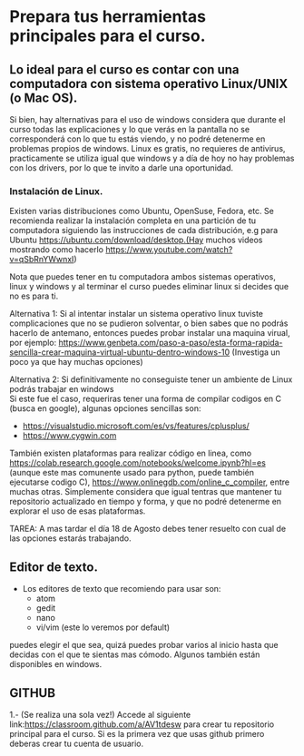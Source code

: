 # Prepara tus herramientas principales para el curso.


## Lo ideal para el curso es contar con una computadora con sistema operativo Linux/UNIX (o Mac OS).
Si bien, hay alternativas para el uso de windows considera que durante el curso 
todas las explicaciones y lo que verás en la pantalla no se corresponderá con lo que tu estás viendo, 
y no podré detenerme en problemas propios de windows. Linux es gratis, no requieres de antivirus, practicamente se utiliza igual que windows 
y a día de hoy no hay problemas con los drivers, por lo que te invito a darle una oportunidad. 

### Instalación de Linux.
Existen varias distribuciones como Ubuntu, OpenSuse, Fedora, etc. 
Se recomienda realizar la instalación completa en una partición de tu computadora siguiendo las instrucciones de cada distribución,
e.g para Ubuntu https://ubuntu.com/download/desktop.(Hay muchos videos mostrando como hacerlo https://www.youtube.com/watch?v=qSbRnYWwnxI)

Nota que puedes tener en tu computadora ambos sistemas operativos, linux y windows 
y al terminar el curso puedes eliminar linux si decides que no es para ti. 

Alternativa 1: Si al intentar instalar un sistema operativo linux tuviste complicaciones que no se pudieron solventar, 
o bien sabes que no podrás hacerlo de antemano, entonces puedes probar instalar una maquina virual, por ejemplo:
https://www.genbeta.com/paso-a-paso/esta-forma-rapida-sencilla-crear-maquina-virtual-ubuntu-dentro-windows-10 (Investiga un poco ya que hay muchas opciones) 

Alternativa 2: Si definitivamente no conseguiste tener un ambiente de Linux podrás trabajar en windows  
Si este fue el caso, requeriras tener una forma de compilar codigos en C (busca en google), algunas opciones sencillas son: 
- https://visualstudio.microsoft.com/es/vs/features/cplusplus/
- https://www.cygwin.com

También existen plataformas para realizar código en linea, 
como https://colab.research.google.com/notebooks/welcome.ipynb?hl=es (aunque este mas comunente usado para python, puede también ejecutarse codigo C), https://www.onlinegdb.com/online_c_compiler, entre muchas otras. 
Simplemente considera que igual tentras que mantener tu repositorio actualizado en tiempo y forma, y que no podré detenerme en explorar el uso de esas plataformas.

TAREA: A mas tardar el día 18 de Agosto debes tener resuelto con cual de las opciones estarás trabajando.  


## Editor de texto. 

- Los editores de texto que recomiendo para usar son: 
  - atom 
  - gedit 
  - nano
  - vi/vim (este lo veremos por default) 

 puedes elegir el que sea, quizá puedes probar varios al inicio hasta que decidas con el que te sientas mas cómodo. 
 Algunos también están disponibles en windows. 
 
 
## GITHUB

  1.- (Se realiza una sola vez!) Accede al siguiente link:https://classroom.github.com/a/AV1tdesw  para crear tu repositorio principal para el curso. 
  Si es la primera vez que usas github primero deberas crear tu cuenta de usuario. 
  
  
